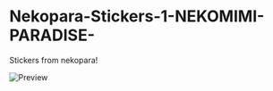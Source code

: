# Nekopara-Stickers-1-NEKOMIMI-PARADISE-
Stickers from nekopara!

![Preview](https://i.ibb.co/sJm6sTS/image.png)
